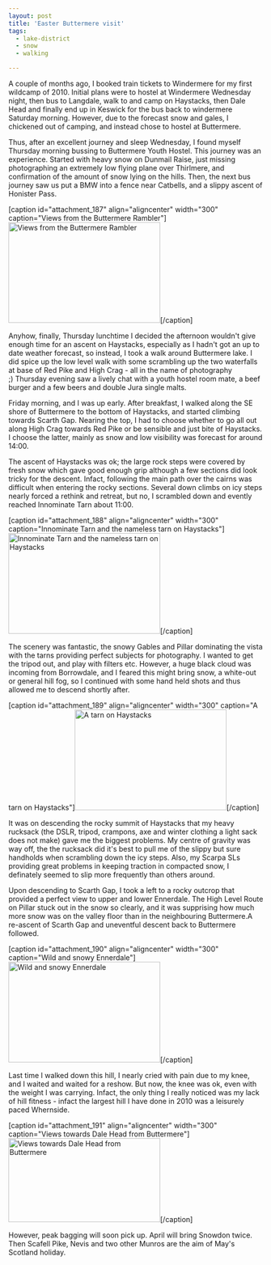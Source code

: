 ```yaml
---
layout: post
title: 'Easter Buttermere visit'
tags:
  - lake-district
  - snow
  - walking

---
```


A couple of months ago, I booked train tickets to Windermere for my first wildcamp of 2010. Initial plans were to hostel at Windermere Wednesday night, then bus to Langdale, walk to and camp on Haystacks, then Dale Head and finally end up in Keswick for the bus back to windermere Saturday morning. However, due to the forecast snow and gales, I chickened out of camping, and instead chose to hostel at Buttermere.

Thus, after an excellent journey and sleep Wednesday, I found myself Thursday morning bussing to Buttermere Youth Hostel. This journey was an experience. Started with heavy snow on Dunmail Raise, just missing photographing an extremely low flying plane over Thirlmere, and confirmation of the amount of snow lying on the hills. Then, the next bus journey saw us put a BMW into a fence near Catbells, and a slippy ascent of Honister Pass.

[caption id="attachment_187" align="aligncenter" width="300" caption="Views from the Buttermere Rambler"]<a href="http://walkingwithwilliams.files.wordpress.com/2010/04/20100401-dsc_00461.jpg"><img class="size-medium wp-image-187" title="Views from the Buttermere Rambler" src="http://walkingwithwilliams.files.wordpress.com/2010/04/20100401-dsc_00461.jpg?w=300" alt="Views from the Buttermere Rambler" width="300" height="199" /></a>[/caption]

Anyhow, finally, Thursday lunchtime I decided the afternoon wouldn't give enough time for an ascent on Haystacks, especially as I hadn't got an up to date weather forecast, so instead, I took a walk around Buttermere lake. I did spice up the low level walk with some scrambling up the two waterfalls at base of Red Pike and High Crag - all in the name of photography ;) Thursday evening saw a lively chat with a youth hostel room mate, a beef burger and a few beers and double Jura single malts.

Friday morning, and I was up early. After breakfast, I walked along the SE shore of Buttermere to the bottom of Haystacks, and started climbing towards Scarth Gap. Nearing the top, I had to choose whether to go all out along High Crag towards Red Pike or be sensible and just bite of Haystacks. I choose the latter, mainly as snow and low visibility was forecast for around 14:00.

The ascent of Haystacks was ok; the large rock steps were covered by fresh snow which gave good enough grip although a few sections did look tricky for the descent. Infact, following the main path over the cairns was difficult when entering the rocky sections. Several down climbs on icy steps nearly forced a rethink and retreat, but no, I scrambled down and evently reached Innominate Tarn about 11:00.

[caption id="attachment_188" align="aligncenter" width="300" caption="Innominate Tarn and the nameless tarn on Haystacks"]<a href="http://walkingwithwilliams.files.wordpress.com/2010/04/20100402-dsc_00911.jpg"><img class="size-medium wp-image-188" title="Innominate Tarn and the nameless tarn on Haystacks" src="http://walkingwithwilliams.files.wordpress.com/2010/04/20100402-dsc_00911.jpg?w=300" alt="Innominate Tarn and the nameless tarn on Haystacks" width="300" height="199" /></a>[/caption]

The scenery was fantastic, the snowy Gables and Pillar dominating the vista with the tarns providing perfect subjects for photography. I wanted to get the tripod out, and play with filters etc. However, a huge black cloud was incoming from Borrowdale, and I feared this might bring snow, a white-out or general hill fog, so I continued with some hand held shots and thus allowed me to descend shortly after.

[caption id="attachment_189" align="aligncenter" width="300" caption="A tarn on Haystacks"]<a href="http://walkingwithwilliams.files.wordpress.com/2010/04/20100402-dsc_00931.jpg"><img class="size-medium wp-image-189" title="A tarn on Haystacks" src="http://walkingwithwilliams.files.wordpress.com/2010/04/20100402-dsc_00931.jpg?w=300" alt="A tarn on Haystacks" width="300" height="199" /></a>[/caption]

It was on descending the rocky summit of Haystacks that my heavy rucksack (the DSLR, tripod, crampons, axe and winter clothing a light sack does not make) gave me the biggest problems. My centre of gravity was way off, the the rucksack did it's best to pull me of the slippy but sure handholds when scrambling down the icy steps. Also, my Scarpa SLs providing great problems in keeping traction in compacted snow, I definately seemed to slip more frequently than others around.

Upon descending to Scarth Gap, I took a left to a rocky outcrop that provided a perfect view to upper and lower Ennerdale. The High Level Route on Pillar stuck out in the snow so clearly, and it was supprising how much more snow was on the valley floor than in the neighbouring Buttermere.A re-ascent of Scarth Gap and uneventful descent back to Buttermere followed.

[caption id="attachment_190" align="aligncenter" width="300" caption="Wild and snowy Ennerdale"]<a href="http://walkingwithwilliams.files.wordpress.com/2010/04/20100402-dsc_01251.jpg"><img class="size-medium wp-image-190" title="Wild and snowy Ennerdale" src="http://walkingwithwilliams.files.wordpress.com/2010/04/20100402-dsc_01251.jpg?w=300" alt="Wild and snowy Ennerdale" width="300" height="199" /></a>[/caption]

Last time I walked down this hill, I nearly cried with pain due to my knee, and I waited and waited for a reshow. But now, the knee was ok, even with the weight I was carrying. Infact, the only thing I really noticed was my lack of hill fitness - infact the largest hill I have done in 2010 was a leisurely paced Whernside.

[caption id="attachment_191" align="aligncenter" width="300" caption="Views towards Dale Head from Buttermere"]<a href="http://walkingwithwilliams.files.wordpress.com/2010/04/20100403-dsc_02091.jpg"><img class="size-medium wp-image-191" title="Views towards Dale Head from Buttermere" src="http://walkingwithwilliams.files.wordpress.com/2010/04/20100403-dsc_02091.jpg?w=300" alt="Views towards Dale Head from Buttermere" width="300" height="166" /></a>[/caption]

However, peak bagging will soon pick up. April will bring Snowdon twice. Then Scafell Pike, Nevis and two other Munros are the aim of May's Scotland holiday.

